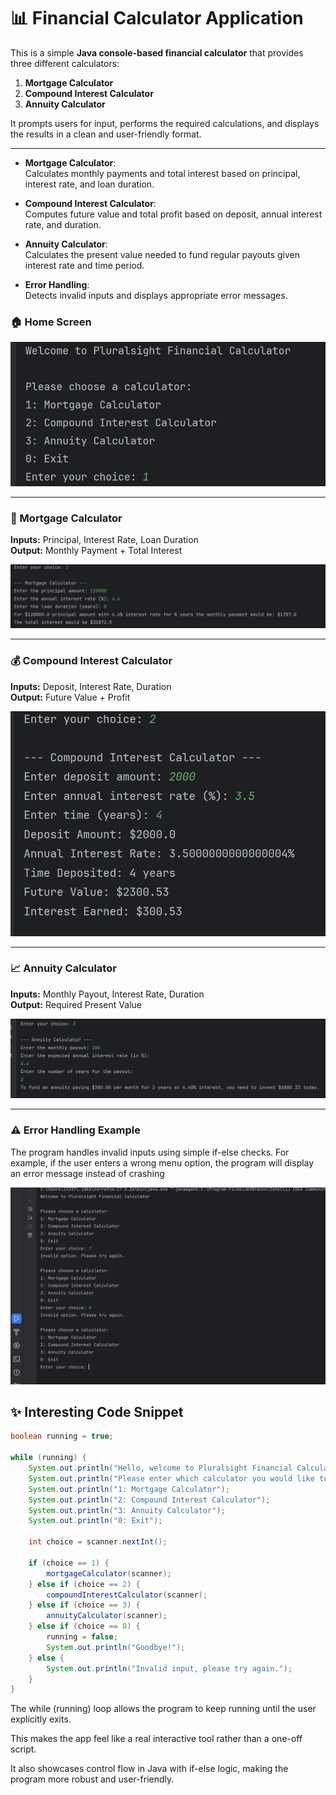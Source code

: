 # 📊 Financial Calculator Application

This is a simple **Java console-based financial calculator** that provides three different calculators:

1. **Mortgage Calculator**
2. **Compound Interest Calculator**
3. **Annuity Calculator**  

It prompts users for input, performs the required calculations, and displays the results in a clean and user-friendly format.

---

- **Mortgage Calculator**:  
  Calculates monthly payments and total interest based on principal, interest rate, and loan duration.

- **Compound Interest Calculator**:  
  Computes future value and total profit based on deposit, annual interest rate, and duration.

- **Annuity Calculator**:  
  Calculates the present value needed to fund regular payouts given interest rate and time period.

- **Error Handling**:  
  Detects invalid inputs and displays appropriate error messages.  


### 🏠 Home Screen
![Home Screen](src/Homepage.png)

---

### 🏦 Mortgage Calculator
**Inputs:** Principal, Interest Rate, Loan Duration  
**Output:** Monthly Payment + Total Interest

![Mortgage Calculator](src/mortgage.png)


---

### 💰 Compound Interest Calculator
**Inputs:** Deposit, Interest Rate, Duration  
**Output:** Future Value + Profit

![Compound Interest Calculator](src/compound.png)

---

### 📈 Annuity Calculator
**Inputs:** Monthly Payout, Interest Rate, Duration  
**Output:** Required Present Value

![Annuity Calculator](src/Annuity.png)

---

### ⚠️ Error Handling Example
The program handles invalid inputs using simple if-else checks. For example, if the user enters a wrong menu option, the program will display an error message instead of crashing

![Error Example](src/Error%20Handling.png) 


## ✨ Interesting Code Snippet

```java
boolean running = true;

while (running) {
    System.out.println("Hello, welcome to Pluralsight Financial Calculator");
    System.out.println("Please enter which calculator you would like to use: ");
    System.out.println("1: Mortgage Calculator");
    System.out.println("2: Compound Interest Calculator");
    System.out.println("3: Annuity Calculator");
    System.out.println("0: Exit");

    int choice = scanner.nextInt();

    if (choice == 1) {
        mortgageCalculator(scanner);
    } else if (choice == 2) {
        compoundInterestCalculator(scanner);
    } else if (choice == 3) {
        annuityCalculator(scanner);
    } else if (choice == 0) {
        running = false;
        System.out.println("Goodbye!");
    } else {
        System.out.println("Invalid input, please try again.");
    }
}
```

The while (running) loop allows the program to keep running until the user explicitly exits.

This makes the app feel like a real interactive tool rather than a one-off script.

It also showcases control flow in Java with if-else logic, making the program more robust and user-friendly.